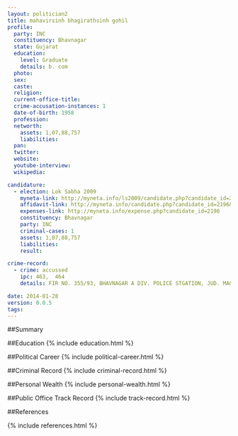 ```yaml
---
layout: politician2
title: mahavirsinh bhagirathsinh gohil
profile: 
  party: INC
  constituency: Bhavnagar
  state: Gujarat
  education: 
    level: Graduate
    details: b. com
  photo: 
  sex: 
  caste: 
  religion: 
  current-office-title: 
  crime-accusation-instances: 1
  date-of-birth: 1958
  profession: 
  networth: 
    assets: 1,07,88,757
    liabilities: 
  pan: 
  twitter: 
  website: 
  youtube-interview: 
  wikipedia: 

candidature: 
  - election: Lok Sabha 2009
    myneta-link: http://myneta.info/ls2009/candidate.php?candidate_id=2196
    affidavit-link: http://myneta.info/candidate.php?candidate_id=2196&scan=original
    expenses-link: http://myneta.info/expense.php?candidate_id=2196
    constituency: Bhavnagar 
    party: INC
    criminal-cases: 1
    assets: 1,07,88,757
    liabilities: 
    result:  

crime-record: 
  - crime: accussed
    ipc: 463,  464
    details: FIR NO. 355/93, BHAVNAGAR A DIV. POLICE STGATION, JUD. MAG. F.C., BHAVNAGAR, CHARGESHEETED ON 07/03/2002 CASE NO. 5103/94 

date: 2014-01-28
version: 0.0.5
tags: 
---
```

##Summary


##Education
{% include education.html %}


##Political Career
{% include political-career.html %}


##Criminal Record
{% include criminal-record.html %}


##Personal Wealth
{% include personal-wealth.html %}


##Public Office Track Record
{% include track-record.html %}


##References


{% include references.html %}